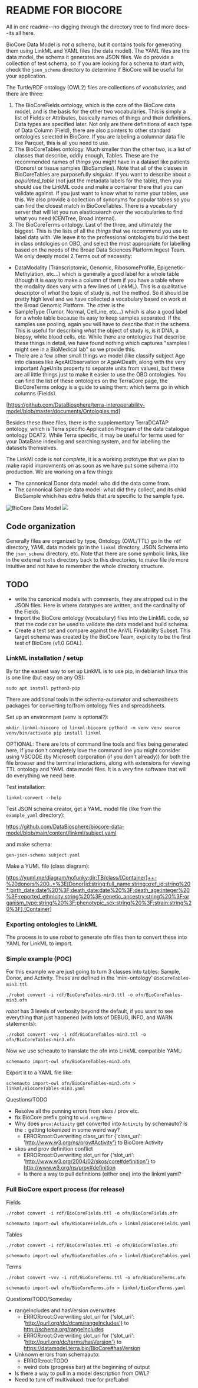 # README FOR BIOCORE

All in one readme--no digging through the directory tree to find more docs--its all here.

BioCore Data Model is *not a* schema, but it contains tools for generating them using LinkML and YAML files (the data model). The YAML files are the data model, the schema it generates are JSON files. We do provide a collection of test schema, so if you are looking for a schema to start with, check the `json_schema` directory to determine if BioCore will be useful for your application.

The Turtle/RDF ontology (OWL2) files are collections of *vocabularies*, and there are three:

   1. The BioCoreFields ontology, which is the core of the BioCore data model, and is the basis for the other two vocabularies. This is simply a list of Fields or Attributes, basically names of things and their definitions. Data types are specified later. Not only are there definitions of each type of Data Column (Field), there are also pointers to other standard ontologies selected in BioCore. If you are labeling a columnar data file like Parquet, this is all you need to use.
   2. The BioCoreTables ontology. Much smaller than the other two, is a list of classes that describe, oddly enough, Tables. These are the recommended names of *things* you might have in a dataset like patients (Donors) or tissue samples (BioSamples). Note that all of the classes in BioCoreTables are purposefully *singular*. If you want to describe about a _populated_table_ (not just the metadata labels for the table), then you should use the LinkML code and make a container there that you can validate against. If you just want to know what to name your tables, use this. We also provide a collection of synonyms for popular tables so you can find the closest match in BioCoreTables. There is a vocabulary server that will let you run elasticsearch over the vocabularies to find what you need (CENTree, Broad Internal).
   3. The BioCoreTerms ontology. Last of the three, and ultimately the biggest. This is the lists of all the *things* that we recommend you use to label data with. We leave it to the professional ontologists build the best in class ontologies on OBO, and select the most appropriate for labelling based on the needs of the Broad Data Sciences Platform Ingest Team. We only deeply model 2 Terms out of necessity: 

   * DataModality (Transcriptomic, Genomic, RibosomeProfile, Epigenetic-Methylation, etc...) which is generally a good label for a whole table (though it is easy to make a column of them if you have a table where the modality does vary with a few lines of LinkML). This is a qualitative descriptor of *what* the topic of study is, not the method. So it should be pretty high level and we have collected a vocabulary based on work at the Broad Genomic Platform. The other is the 
   * SampleType (Tumor, Normal, CellLine, etc...) which is also a good label for a whole table because its easy to keep samples separated. If the samples use pooling, again you will have to describe that in the schema. This is useful for describing *what* the object of study is, is it DNA, a biopsy, white blood cells, etc. While there are ontologies that describe these things in detail, we have found nothing which captures "samples I might see in a BioMedical lab" so we provide this.
   * There are a few other small things we model (like classify subject Age into classes like AgeAtObservation or AgeAtDeath, along with the very important AgeUnits property to separate units from values), but these are all little things just to make it easier to use the OBO ontologies. 
You can find the list of these ontologies on the  TerraCore page, the BioCoreTerms onlogy is a guide to using them: which terms go in which columns (Fields).

[https://github.com/DataBiosphere/terra-interoperability-model/blob/master/documents/Ontologies.md]

Besides these three files, there is the supplementary TerraDCATAP ontology, which is Terra specific Application Program of the data catalogue ontology DCAT2. While Terra specific, it may be useful for terms used for your DataBase indexing and searching system, and for labelling the datasets themselves.

The LinkMl code is *not complete*, it is a working prototype that we plan to make rapid improvments on as soon as we have put some schema into production. We are working on a few things:
   * The cannonical Donor data model: who did the data come from.
   * The cannonical Sample data model: what did they collect, and its child BioSample which has extra fields that are specific to the sample type.

![BioCore Data Model](./svg/BioCore.svg)
<img src="./BioCore.svg">

## Code organization

Generally files are organized by type, Ontology (OWL/TTL) go in the `rdf` directory, YAML data models go in the `linkml` directory, JSON Schema into the `json_schema` directory, etc. Note that there are some symbolic links, like in the external `tools` directory back to this directories, to make file i/o more intuitive and not have to remember the whole directory structure.

## TODO

 * write the canonical models with comments, they are stripped out in the JSON files. Here is where datatypes are written, and the cardinality of the Fields.
 * Import the BioCore ontology (vocabulary) files into the LinkML code, so that the code can be used to validate the data model and build schema.
 * Create a test set and compare against the AnVIL Findability Subset. This target schema was created by the BioCore Team, explicity to be the first test of BioCore (v1.0 GOAL).

### LinkML installation / setup

By far the easiest way to set up LinkML is to use pip, in debianish linux this is one line (but easy on any OS):

`sudo apt install python3-pip`

There are additional tools in the schema-automator and schemasheets packages for converting to/from ontology files and spreadsheets.

Set up an environment (venv is optional?):

`mkdir linkml-biocore
cd linkml-biocore
python3 -m venv venv
source venv/bin/activate
pip install linkml`

OPTIONAL: There are lots of command line tools and files being generated here, if you don't completely love the command line you might consider using VSCODE (by Microsoft corporation (if you don't already)) for both the file browser and the terminal interactions, along with extensions for viewing TTL ontology and YAML data model files. It is a very fine software that will do everything we need here.

Test installation:

`linkml-convert --help`

Test JSON schema creator, get a YAML model file (like from the `example_yaml` directory):

https://github.com/DataBiosphere/biocore-data-model/blob/main/content/linkml/subject.yaml

and make schema:

`gen-json-schema subject.yaml`

Make a YUML file (class diagram):

https://yuml.me/diagram/nofunky;dir:TB/class/[Container]++-%20donors%200..*%3E[Donor|id:string;full_name:string;xref_id:string%20*;birth_date:date%20%3F;death_date:date%20%3F;death_age:integer%20%3F;reported_ethnicity:string%20%3F;genetic_ancestry:string%20%3F;organism_type:string%20%3F;phenotypic_sex:string%20%3F;strain:string%20%3F],[Container]

### Exporting ontologies to LinkML

The process is to use *robot* to generate ofn files then to convert these into YAML for LinkML to import.

### Simple example (POC)

For this example we are just going to turn 3 classes into tables: Sample, Donor, and Activity. These are defined in the 'mini-ontology' `BioCoreTables-min3.ttl`.

`./robot convert -i rdf/BioCoreTables-min3.ttl -o ofn/BioCoreTables-min3.ofn`

*robot* has 3 levels of verbosity beyond the default, if you want to see everything that just happened (with lots of DEBUG, INFO, and WARN statements):

`./robot convert -vvv -i rdf/BioCoreTables-min3.ttl -o ofn/BioCoreTables-min3.ofn`

Now we use scheauto to translate the ofn into LinkML compatible YAML:

`schemauto import-owl ofn/BioCoreTables-min3.ofn`

Export it to a YAML file like:

`schemauto import-owl ofn/BioCoreTables-min3.ofn > linkml/BioCoreTables-min3.yaml`

Questions/TODO

   * Resolve all the punning errors from skos / prov etc.
   * fix BioCore prefix going to `wid.org/None`
   * Why does `prov:Activity` get converted into `Activity` by schemauto? Is the `:` getting tokenized in some weird way?
      * ERROR:root:Overwriting class_uri for {'class_uri': 'http://www.w3.org/ns/prov#Activity'} to BioCore:Activity
   * skos and prov definition conflict
      * ERROR:root:Overwriting slot_uri for {'slot_uri': 'http://www.w3.org/2004/02/skos/core#definition'} to http://www.w3.org/ns/prov#definition
      * Is there a way to pull definitions (either one) into the linkml yaml?


### Full BioCore export process (for release)

Fields 

`./robot convert -i rdf/BioCoreFields.ttl -o ofn/BioCoreFields.ofn`

`schemauto import-owl ofn/BioCoreFields.ofn > linkml/BioCoreFields.yaml`

Tables

`./robot convert -i rdf/BioCoreTables.ttl -o ofn/BioCoreTables.ofn`

`schemauto import-owl ofn/BioCoreTables.ofn > linkml/BioCoreTables.yaml`

Terms

`./robot convert -vvv -i rdf/BioCoreTerms.ttl -o ofn/BioCoreTerms.ofn`

`schemauto import-owl ofn/BioCoreTerms.ofn > linkml/BioCoreTerms.yaml`

Questions/TODO/Someday

   * rangeIncludes and hasVersion overwrites
      * ERROR:root:Overwriting slot_uri for {'slot_uri': 'http://purl.org/dc/dcam/rangeIncludes'} to http://schema.org/rangeIncludes
      * ERROR:root:Overwriting slot_uri for {'slot_uri': 'http://purl.org/dc/terms/hasVersion'} to https://datamodel.terra.bio/BioCore#hasVersion
   * Unknown errors from schemaauto:
      * ERROR:root:TODO
      * weird dots (progress bar) at the beginning of output
   * Is there a way to pull in a model description from OWL?
   * Need to turn off     multivalued: true for prefLabel